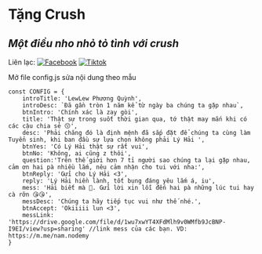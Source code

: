 # Tặng Crush
## _Một điều nho nhỏ tỏ tình với crush_

Liên lạc: 
[![Facebook](https://i.imgur.com/GRqy96ts.jpg)](https://www.facebook.com/nam.nodemy)
[![Tiktok](https://i.imgur.com/Nbfl1E7t.jpg)](https://www.tiktok.com/@manindev)

Mở file config.js sửa nội dung theo mẫu
```
const CONFIG = {
    introTitle: 'LewLew Phương Quỳnh',
    introDesc: `Đã gần tròn 1 năm kể từ ngày ba chúng ta gặp nhau`,
    btnIntro: 'Chính xác là zay gòi',
    title: 'Thật sự trong suốt thời gian qua, tớ thật may mắn khi có các cậu chia sẻ 😙',
    desc: 'Phải chăng đó là định mệnh đã sắp đặt để chúng ta cùng làm Tuyển sinh, khi ban đầu sự lựa chọn không phải Lý Hải ',
    btnYes: 'Có Lý Hải thật sự rất vui',
    btnNo: 'Không, ai cũng z thôi',
    question:'Trên thế giới hơn 7 tỉ người sao chúng ta lại gặp nhau, cảm ơn hai pà nhiều lắm, nêu cảm nhận cho tui với nha:',
    btnReply: 'Gửi cho Lý Hải <3',
    reply: 'Lý Hải hiền lành, tốt bụng đáng yêu lắm á, iu',
    mess: 'Hải biết mà 🥰. Gửi lời xin lỗi đến hai pà những lúc tui hay cà rỡn 😘😘',
    messDesc: 'Chúng ta hãy tiếp tục vui như thế nhé.',
    btnAccept: 'Okiiiii lun <3',
    messLink: 'https://drive.google.com/file/d/1wu7xwYT4XFdMlh9v0WMfb9JcBNP-I9EI/view?usp=sharing' //link mess của các bạn. VD: https://m.me/nam.nodemy
}
```

